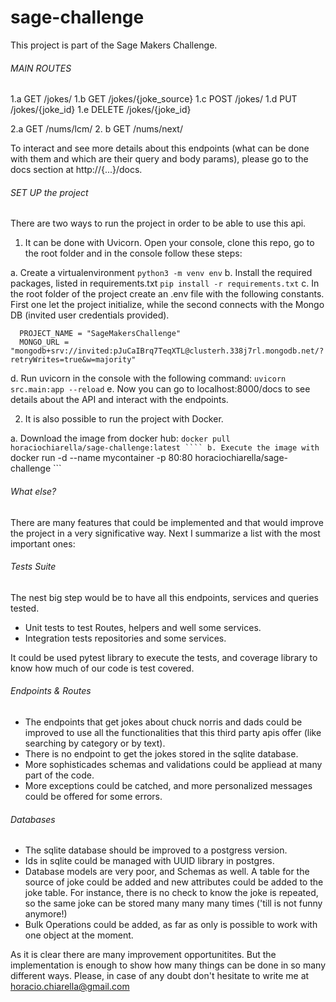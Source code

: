 # sage-challenge


This project is part of the Sage Makers Challenge.


###### MAIN ROUTES

1.a GET  /jokes/
1.b GET  /jokes/{joke_source}
1.c POST /jokes/
1.d PUT /jokes/{joke_id}
1.e DELETE /jokes/{joke_id}

2.a GET /nums/lcm/
2. b GET /nums/next/

To interact and see more details about this endpoints (what can be done with them and which are their query and body params), 
please go to the docs section at http://{...}/docs.


###### SET UP the project

There are two ways to run the project in order to be able to use this api.

1. It can be done with Uvicorn. Open your console, clone this repo,
   go to the root folder and in the console follow these steps:

  a. Create a virtualenvironment 
      ``` python3 -m venv env ```
  b. Install the required packages, listed in requirements.txt
      ``` pip install -r requirements.txt ```
  c. In the root folder of the project create an .env file with the following constants. First one
     let the project initialize, while the second connects with the Mongo DB (invited user credentials provided).
      
      PROJECT_NAME = "SageMakersChallenge"
      MONGO_URL = "mongodb+srv://invited:pJuCaIBrq7TeqXTL@clusterh.338j7rl.mongodb.net/?retryWrites=true&w=majority"

  d. Run uvicorn in the console with the following command:
      ``` uvicorn src.main:app --reload ```
  e. Now you can go to localhost:8000/docs to see details about the API
     and interact with the endpoints.
     
     
2. It is also possible to run the project with Docker.

  a. Download the image from docker hub: ``` docker pull horaciochiarella/sage-challenge:latest ````
  b. Execute the image with ``` docker run -d --name mycontainer -p 80:80 horaciochiarella/sage-challenge ```
  

###### What else?

There are many features that could be implemented and that would improve the project in a very significative way. 
Next I summarize a list with the most important ones:


###### Tests Suite

The nest big step would be to have all this endpoints, services and queries tested.
- Unit tests to test Routes, helpers and well some services.
- Integration tests repositories and some services.

It could be used pytest library to execute the tests, and coverage library to know how much of our code is test covered.


###### Endpoints & Routes

- The endpoints that get jokes about chuck norris and dads could be improved to use all the functionalities that this third party apis offer
  (like searching by category or by text).
- There is no endpoint to get the jokes stored in the sqlite database.
- More sophisticades schemas and validations could be appliead at many part of the code.
- More exceptions could be catched, and more personalized messages could be offered for some errors. 


###### Databases

- The sqlite database should be improved to a postgress version.
- Ids in sqlite could be managed with UUID library in postgres.
- Database models are very poor, and Schemas as well. A table for the source of joke could be added and new attributes could be added to
  the joke table. For instance, there is no check to know the joke is repeated, so the same joke can be stored many many many times 
  ('till is not funny anymore!)
- Bulk Operations could be added, as far as only is possible to work with one object at the moment.


As it is clear there are many improvement opportunitites. But the implementation is enough to show how many things can be done in so many different ways.
Please, in case of any doubt don't hesitate to write me at horacio.chiarella@gmail.com

